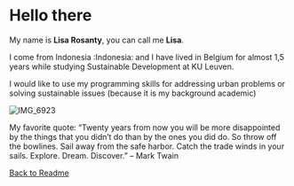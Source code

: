 # Hello there

My name is **Lisa Rosanty**, you can call me **Lisa**.

I come from Indonesia :Indonesia: and I have lived in Belgium for almost 1,5 years while studying Sustainable Development at KU Leuven.

I would like to use my programming skills for addressing urban problems or solving sustainable issues (because it is my background academic)

![IMG_6923](https://user-images.githubusercontent.com/63754597/81569011-ef78ab00-939e-11ea-9ee4-27ae85c42a11.JPG)

My favorite quote:
“Twenty years from now you will be more disappointed by the things that you didn’t do than by the ones you did do. So throw off the bowlines. Sail away from the safe harbor. Catch the trade winds in your sails. Explore. Dream. Discover.” – Mark Twain

[Back to Readme](./README.md)